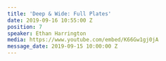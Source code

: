 ```yaml
---
title: 'Deep & Wide: Full Plates'
date: 2019-09-16 10:55:00 Z
position: 7
speaker: Ethan Harrington
media: https://www.youtube.com/embed/K66Gw1gj0jA
message_date: 2019-09-15 10:00:00 Z
---
```


